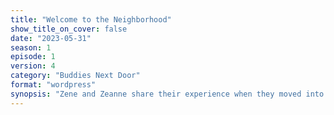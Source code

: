 ```yaml
---
title: "Welcome to the Neighborhood"
show_title_on_cover: false
date: "2023-05-31"
season: 1
episode: 1
version: 4
category: "Buddies Next Door"
format: "wordpress"
synopsis: "Zene and Zeanne share their experience when they moved into the neighborhood in time for a new school year, and how they are warmly welcomed by Nikki and Megan (Zeanne's school friends) and their families, who will now be their neighbors as well."
---
```


